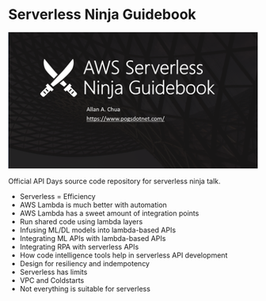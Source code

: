 # Serverless Ninja Guidebook

![Banner](https://github.com/allanchua101/serverless-ninja/blob/master/Banner.png)

Official API Days source code repository for serverless ninja talk.

- Serverless = Efficiency
- AWS Lambda is much better with automation
- AWS Lambda has a sweet amount of integration points
- Run shared code using lambda layers
- Infusing ML/DL models into lambda-based APIs
- Integrating ML APIs with lambda-based APIs
- Integrating RPA with serverless APIs
- How code intelligence tools help in serverless API development
- Design for resiliency and indempotency
- Serverless has limits
- VPC and Coldstarts
- Not everything is suitable for serverless
